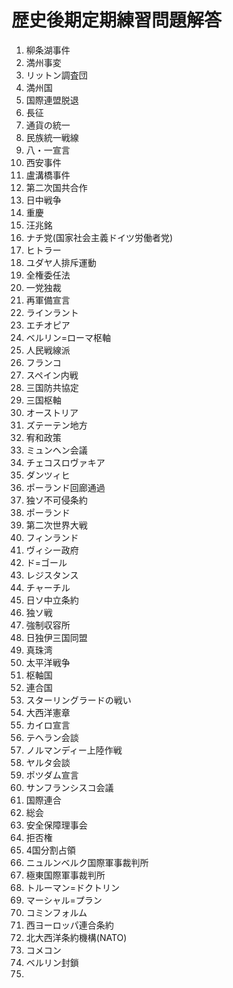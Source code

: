 # 歴史後期定期練習問題解答

1. 柳条湖事件
2. 満州事変
3. リットン調査団
4. 満州国
5. 国際連盟脱退
6. 長征
7. 通貨の統一
8. 民族統一戦線
9. 八・一宣言
10. 西安事件
11. 盧溝橋事件
12. 第二次国共合作
13. 日中戦争
14. 重慶
15. 汪兆銘
16. ナチ党(国家社会主義ドイツ労働者党)
17. ヒトラー
18. ユダヤ人排斥運動
19. 全権委任法
20. 一党独裁
21. 再軍備宣言
22. ラインラント
23. エチオピア
24. ベルリン=ローマ枢軸
25. 人民戦線派
26. フランコ
27. スペイン内戦
28. 三国防共協定
29. 三国枢軸
30. オーストリア
31. ズテーテン地方
32. 宥和政策
33. ミュンヘン会議
34. チェコスロヴァキア
35. ダンツィヒ
36. ポーランド回廊通過
37. 独ソ不可侵条約
38. ポーランド
39. 第二次世界大戦
40. フィンランド
41. ヴィシー政府
42. ド=ゴール
43. レジスタンス
44. チャーチル
45. 日ソ中立条約
46. 独ソ戦
47. 強制収容所
48. 日独伊三国同盟
49. 真珠湾
50. 太平洋戦争
51. 枢軸国
52. 連合国
53. スターリングラードの戦い
54. 大西洋憲章
55. カイロ宣言
56. テヘラン会談
57. ノルマンディー上陸作戦
58. ヤルタ会談
59. ポツダム宣言
60. サンフランシスコ会議
61. 国際連合
62. 総会
63. 安全保障理事会
64. 拒否権
65. 4国分割占領
66. ニュルンベルク国際軍事裁判所
67. 極東国際軍事裁判所
68. トルーマン=ドクトリン
69. マーシャル=プラン
70. コミンフォルム
71. 西ヨーロッパ連合条約
72. 北大西洋条約機構(NATO)
73. コメコン
74. ベルリン封鎖
75. 